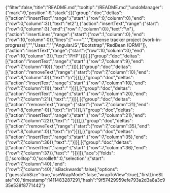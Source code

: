 {"filter":false,"title":"README.md","tooltip":"/README.md","undoManager":{"mark":9,"position":9,"stack":[[{"group":"doc","deltas":[{"action":"insertText","range":{"start":{"row":0,"column":0},"end":{"row":0,"column":3}},"text":"et2"},{"action":"insertText","range":{"start":{"row":0,"column":3},"end":{"row":1,"column":0}},"text":"\n"},{"action":"insertLines","range":{"start":{"row":1,"column":0},"end":{"row":10,"column":0}},"lines":["===","","Expense tracker project (work-in-progress)","","Uses:","","AngularJS","Bootstrap","RedBean (ORM)"]},{"action":"insertText","range":{"start":{"row":10,"column":0},"end":{"row":10,"column":3}},"text":"PHP"}]}],[{"group":"doc","deltas":[{"action":"insertText","range":{"start":{"row":7,"column":9},"end":{"row":7,"column":10}},"text":","}]}],[{"group":"doc","deltas":[{"action":"removeText","range":{"start":{"row":7,"column":10},"end":{"row":8,"column":0}},"text":"\n"}]}],[{"group":"doc","deltas":[{"action":"insertText","range":{"start":{"row":7,"column":10},"end":{"row":7,"column":11}},"text":" "}]}],[{"group":"doc","deltas":[{"action":"insertText","range":{"start":{"row":7,"column":20},"end":{"row":7,"column":21}},"text":","}]}],[{"group":"doc","deltas":[{"action":"removeText","range":{"start":{"row":7,"column":21},"end":{"row":8,"column":0}},"text":"\n"}]}],[{"group":"doc","deltas":[{"action":"insertText","range":{"start":{"row":7,"column":21},"end":{"row":7,"column":22}},"text":" "}]}],[{"group":"doc","deltas":[{"action":"removeText","range":{"start":{"row":7,"column":35},"end":{"row":8,"column":0}},"text":"\n"}]}],[{"group":"doc","deltas":[{"action":"insertText","range":{"start":{"row":7,"column":35},"end":{"row":7,"column":36}},"text":","}]}],[{"group":"doc","deltas":[{"action":"insertText","range":{"start":{"row":7,"column":36},"end":{"row":7,"column":37}},"text":" "}]}]]},"ace":{"folds":[],"scrolltop":0,"scrollleft":0,"selection":{"start":{"row":7,"column":40},"end":{"row":7,"column":40},"isBackwards":false},"options":{"guessTabSize":true,"useWrapMode":false,"wrapToView":true},"firstLineState":0},"timestamp":1411483287291,"hash":"9f57429959efe793a2d3a8a3c935e538f8771442"}
